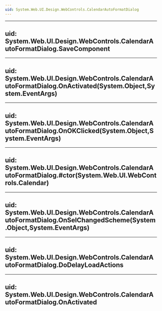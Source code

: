 ```yaml
---
uid: System.Web.UI.Design.WebControls.CalendarAutoFormatDialog
---
```


---
uid: System.Web.UI.Design.WebControls.CalendarAutoFormatDialog.SaveComponent
---

---
uid: System.Web.UI.Design.WebControls.CalendarAutoFormatDialog.OnActivated(System.Object,System.EventArgs)
---

---
uid: System.Web.UI.Design.WebControls.CalendarAutoFormatDialog.OnOKClicked(System.Object,System.EventArgs)
---

---
uid: System.Web.UI.Design.WebControls.CalendarAutoFormatDialog.#ctor(System.Web.UI.WebControls.Calendar)
---

---
uid: System.Web.UI.Design.WebControls.CalendarAutoFormatDialog.OnSelChangedScheme(System.Object,System.EventArgs)
---

---
uid: System.Web.UI.Design.WebControls.CalendarAutoFormatDialog.DoDelayLoadActions
---

---
uid: System.Web.UI.Design.WebControls.CalendarAutoFormatDialog.OnActivated
---

